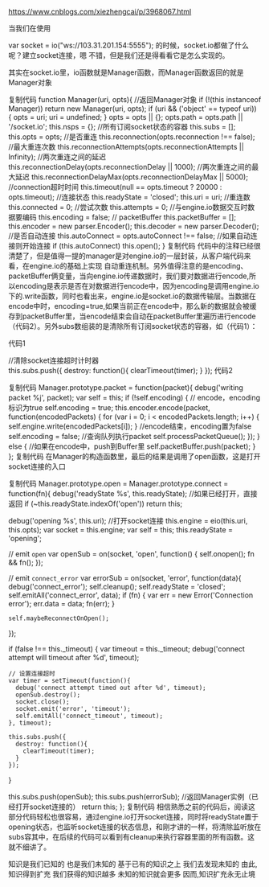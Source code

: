 https://www.cnblogs.com/xiezhengcai/p/3968067.html

当我们在使用

var socket = io("ws://103.31.201.154:5555");
的时候，socket.io都做了什么呢？建立socket连接，嗯 不错，但是我们还是得看看它是怎么实现的。

其实在socket.io里，io函数就是Manager函数，而Manager函数返回的就是Manager对象

复制代码
function Manager(uri, opts){
    //返回Manager对象
  if (!(this instanceof Manager)) return new Manager(uri, opts);
  if (uri && ('object' == typeof uri)) {
    opts = uri;
    uri = undefined;
  }
  opts = opts || {};
  opts.path = opts.path || '/socket.io';
  this.nsps = {};
//所有订阅socket状态的容器
  this.subs = [];
  this.opts = opts;
  //是否重连
  this.reconnection(opts.reconnection !== false);
  //最大重连次数
  this.reconnectionAttempts(opts.reconnectionAttempts || Infinity);
  //两次重连之间的延迟
  this.reconnectionDelay(opts.reconnectionDelay || 1000);
  //两次重连之间的最大延迟
  this.reconnectionDelayMax(opts.reconnectionDelayMax || 5000);
  //connection超时时间
  this.timeout(null == opts.timeout ? 20000 : opts.timeout);
  //连接状态
  this.readyState = 'closed';
  this.uri = uri;
  //重连数
  this.connected = 0;
  //尝试次数
  this.attempts = 0;
  //与engine.io数据交互时数据要编码
  this.encoding = false;
// packetBuffer
  this.packetBuffer = [];
  this.encoder = new parser.Encoder();
  this.decoder = new parser.Decoder();
  //是否自动连接
  this.autoConnect = opts.autoConnect !== false;
  //如果自动连接则开始连接
  if (this.autoConnect) this.open();
}
复制代码
代码中的注释已经很清楚了，但是值得一提的manager是对engine.io的一层封装，从客户端代码来看，在engine.io的基础上实现 自动重连机制。另外值得注意的是encoding、packetBuffer俩变量，当向engine.io传递数据时，我们要对数据进行encode,所以encoding是表示是否在对数据进行encode中，因为encoding是调用engine.io下的.write函数，同时也看出来，engine.io是socket.io的数据传输层。当数据在encode中时，encoding=true,如果当前正在encode中，那么新的数据就会被缓存到packetBuffer里，当encode结束会自动在packetBuffer里遍历进行encode（代码2）。另外subs数组装的是清除所有订阅socket状态的容器，如（代码1）：

代码1

//清除socket连接超时计时器   
 this.subs.push({
      destroy: function(){
        clearTimeout(timer);
      }
    });
代码2

复制代码
Manager.prototype.packet = function(packet){
  debug('writing packet %j', packet);
  var self = this;
  if (!self.encoding) {
    // encode，encoding标识为true
    self.encoding = true;
    this.encoder.encode(packet, function(encodedPackets) {
      for (var i = 0; i < encodedPackets.length; i++) {
        self.engine.write(encodedPackets[i]);
      }
      //encode结束，encoding置为false
      self.encoding = false;
      //查询队列执行packet
      self.processPacketQueue();
    });
  } else { //如果在encode中，push到Buffer里
    self.packetBuffer.push(packet);
  }
};
复制代码
在Manager的构造函数里，最后的结果是调用了open函数，这是打开socket连接的入口

复制代码
Manager.prototype.open =
Manager.prototype.connect = function(fn){
  debug('readyState %s', this.readyState);
  //如果已经打开，直接返回
  if (~this.readyState.indexOf('open')) return this;

  debug('opening %s', this.uri);
  //打开socket连接
  this.engine = eio(this.uri, this.opts);
  var socket = this.engine;
  var self = this;
  this.readyState = 'opening';

  // emit `open`
  var openSub = on(socket, 'open', function() {
    self.onopen();
    fn && fn();
  });

  // emit `connect_error`
  var errorSub = on(socket, 'error', function(data){
    debug('connect_error');
    self.cleanup();
    self.readyState = 'closed';
    self.emitAll('connect_error', data);
    if (fn) {
      var err = new Error('Connection error');
      err.data = data;
      fn(err);
    }

    self.maybeReconnectOnOpen();
  });

  if (false !== this._timeout) {
    var timeout = this._timeout;
    debug('connect attempt will timeout after %d', timeout);

    // 设置连接超时
    var timer = setTimeout(function(){
      debug('connect attempt timed out after %d', timeout);
      openSub.destroy();
      socket.close();
      socket.emit('error', 'timeout');
      self.emitAll('connect_timeout', timeout);
    }, timeout);

    this.subs.push({
      destroy: function(){
        clearTimeout(timer);
      }
    });
  }

  this.subs.push(openSub);
  this.subs.push(errorSub);
    //返回Manager实例（已经打开socket连接的）
  return this;
};
复制代码
相信熟悉之前的代码后，阅读这部分代码轻松也很容易，通过engine.io打开socket连接，同时将readyState置于opening状态，也监听socket连接的状态信息，和刚才讲的一样，将清除监听放在subs容其中，在后续的代码可以看到有cleanup来执行容器里面的所有函数。这就不细讲了。

知识是我们已知的 也是我们未知的 基于已有的知识之上 我们去发现未知的 由此,知识得到扩充 我们获得的知识越多 未知的知识就会更多 因而,知识扩充永无止境